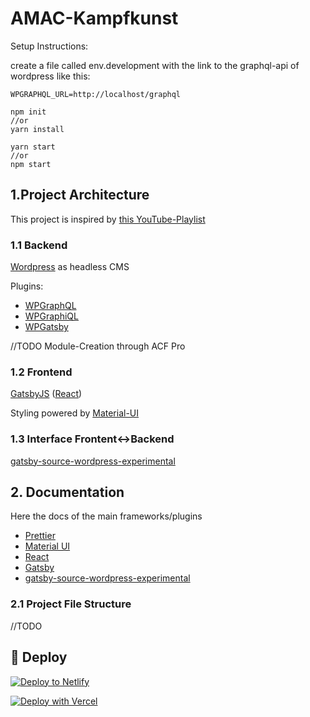# AMAC-Kampfkunst
Setup Instructions:

create a file called env.development with the link to the graphql-api of wordpress like this:
```
WPGRAPHQL_URL=http://localhost/graphql
```
```
npm init 
//or 
yarn install

yarn start 
//or
npm start
```

## 1.Project Architecture

This project is inspired by [this YouTube-Playlist](https://www.youtube.com/playlist?list=PLJ9DyvJmx6BYuHJNw-h1Zo_FNcTRBi5LR)
### 1.1 Backend
[Wordpress](https://wordpress.org/) as headless CMS

Plugins:
- [WPGraphQL](https://github.com/wp-graphql/wp-graphql)
- [WPGraphiQL](https://github.com/wp-graphql/wp-graphiql)
- [WPGatsby](https://github.com/gatsbyjs/wp-gatsby)

//TODO Module-Creation through ACF Pro 

### 1.2 Frontend
[GatsbyJS](https://www.gatsbyjs.com/) ([React](https://reactjs.org/docs/getting-started.html))

Styling powered by [Material-UI](https://material-ui.com/)
### 1.3 Interface Frontent<->Backend
[gatsby-source-wordpress-experimental](https://github.com/gatsbyjs/gatsby-source-wordpress-experimental) 


## 2. Documentation
Here the docs of the main frameworks/plugins
- [Prettier](https://prettier.io/docs/en/index.html/)
- [Material UI](https://material-ui.com/)
- [React](https://reactjs.org/docs/getting-started.html)
- [Gatsby](https://www.gatsbyjs.com/docs/)
- [gatsby-source-wordpress-experimental](https://github.com/gatsbyjs/gatsby-source-wordpress-experimental)
### 2.1 Project File Structure

//TODO

## 💫 Deploy

[![Deploy to Netlify](https://www.netlify.com/img/deploy/button.svg)](https://app.netlify.com/start/deploy?repository=https://github.com/gatsbyjs/gatsby-starter-default)

[![Deploy with Vercel](https://vercel.com/button)](https://vercel.com/import/project?template=https://github.com/gatsbyjs/gatsby-starter-default)

